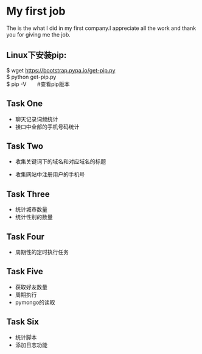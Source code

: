 # My first job
The is the what I did in my first company.I appreciate all the work and thank you for giving me the job.

## Linux下安装pip:
$ wget https://bootstrap.pypa.io/get-pip.py   
$ python get-pip.py    
$ pip -V　　#查看pip版本  

## Task One

* 聊天记录词频统计
* 接口中全部的手机号码统计

## Task Two

* 收集关键词下的域名和对应域名的标题

* 收集网站中注册用户的手机号

## Task Three

* 统计城市数量
* 统计性别的数量

## Task Four

* 周期性的定时执行任务

## Task Five

* 获取好友数量
* 周期执行
* pymongo的读取

## Task Six

* 统计脚本
* 添加日志功能
